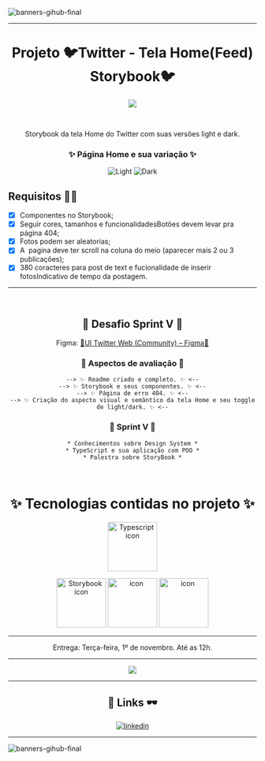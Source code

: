     
 
![banners-gihub-final](https://user-images.githubusercontent.com/100351576/198029195-06625761-f2a2-4e25-8729-e6ad58541c57.gif)

***

<h1 align="center" color="blue" > Projeto 🐦Twitter - Tela Home(Feed) Storybook🐦 </h1>

<div align="center">
<img  src="https://user-images.githubusercontent.com/100351576/198033565-699f08f4-1cd9-4c63-90ce-f0bc7c1e196f.jpg">
</img>
</div>

 <p align="center" color= "blue" font-size="25px">
Storybook da tela Home do Twitter com suas versões light e dark.
</p>

<h3 align="center" color="darkred">
✨ Página Home e sua variação ✨ 
</h3>
<div align="center" color="darkred">

![Light](https://user-images.githubusercontent.com/100351576/198385306-75c8d0ca-8f83-4c7b-a98e-6f844e7f0aab.jpg)
![Dark](https://user-images.githubusercontent.com/100351576/198385303-4b86fb20-9d3e-4101-9c2b-30d1d03cedc5.jpg)

</div>


## Requisitos 👩‍💻 
 - [X]  Componentes no Storybook;
 - [x]  Seguir cores, tamanhos e funcionalidadesBotões devem levar pra página 404;
 - [x]  Fotos podem ser aleatorias;
 - [x]  A  pagina deve ter scroll na coluna do meio (aparecer mais 2 ou 3 publicações);
 - [x]  380 coracteres para post de text e fucionalidade de inserir fotosIndicativo de tempo da postagem.

***
 <div align="center">
 
## 🧠 Desafio Sprint V 🎨
 
Figma: <a href="https://www.figma.com/file/E0J4sPihtdgIMI2Z4BOmLv/UI-Twitter-Web-(Community)?node-id=0%3A1">🎨UI Twitter Web (Community) – Figma📐</a> 
    
### 👀 Aspectos de avaliação 👀
    
    
    --> ✨ Readme criado e completo. ✨ <--
    --> ✨ Storybook e seus componentes. ✨ <--
    --> ✨ Página de erro 404. ✨ <--
    --> ✨ Criação do aspecto visual e semântico da tela Home e seu toggle de light/dark. ✨ <--
                                                                                
###  🧠 Sprint V 🧠
                                                                                               
    * Conhecimentos sobre Design System *
    * TypeScript e sua aplicação com POO *
    * Palestra sobre StoryBook *

</div>
      
 <div align="center">
 
# ✨ Tecnologias contidas no projeto ✨ 

  <img height= "100px" width="100px"
     src="https://user-images.githubusercontent.com/100351576/198030791-fff26edc-106f-4536-bf51-63fcd3a7a3d9.svg"
     alt="Typescript icon">

  <img height= "100px" width="100px"
     src="https://user-images.githubusercontent.com/100351576/198030739-6e5f1539-6e3d-4c27-8224-d159e534095b.svg"
     alt="Storybook icon">
  <img height= "100px" width="100px"
     src="https://user-images.githubusercontent.com/100351576/198030758-1db770a7-6fbc-4101-8e76-b77806e7d0ec.svg"
     alt="icon">
  <img height= "100px" width="100px"
     src="https://user-images.githubusercontent.com/100351576/198032634-55b66f87-4c93-4a75-ba13-43503dc9406c.svg"
     alt="icon">

      
</div>

***
 
 
 <p color="red" align="center">
Entrega: Terça-feira, 1º de novembro. Até as 12h.
</p>


***

<div align="center">
<img src= "https://user-images.githubusercontent.com/100351576/196284969-f7df7615-1007-4cf6-bce9-8789d85bc645.svg" > </img>
</div>


---

<div align="center">

## 🔗 Links 🕶️

</div>

<div align="center">
      
[![linkedin](https://img.shields.io/badge/linkedin-0A66C2?style=for-the-badge&logo=linkedin&logoColor=white)](https://www.linkedin.com/in/ias-cristina)
      
</div>

---

![banners-gihub-final](https://user-images.githubusercontent.com/100351576/198029195-06625761-f2a2-4e25-8729-e6ad58541c57.gif)


